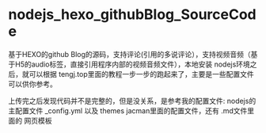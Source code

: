 # nodejs_hexo_githubBlog_SourceCode
基于HEXO的github Blog的源码，支持评论(引用的多说评论），支持视频音频（基于H5的audio标签，直接引用程序内部的视频音频文件），本地安装 nodejs环境之后，就可以根据 tengj.top里面的教程一步一步的跑起来了，主要是一些配置文件可以供你参考。

上传完之后发现代码并不是完整的，但是没关系，是参考我的配置文件: nodejs的主配置文件 _config.yml 以及 themes jacman里面的配置文件，还有 .md文件里面的 网页模板

